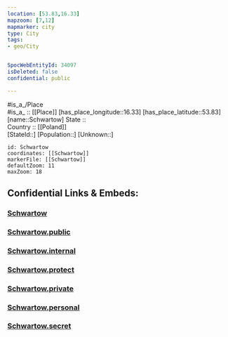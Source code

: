 ```yaml
---
location: [53.83,16.33] 
mapzoom: [7,12] 
mapmarker: city 
type: City
tags:
- geo/City


SpocWebEntityId: 34097
isDeleted: false
confidential: public

---
```

#is_a_/Place  
#is_a_ :: [[Place]] 
[has_place_longitude::16.33] 
[has_place_latitude::53.83] 
[name::Schwartow] 
State ::  
Country :: [[Poland]]  
[StateId::] 
[Population::] 
[Unknown::] 


```leaflet
id: Schwartow
coordinates: [[Schwartow]] 
markerFile: [[Schwartow]] 
defaultZoom: 11 
maxZoom: 18
```


## Confidential Links & Embeds: 

### [Schwartow](/_Standards/Earth/Continent/Europe/Europe~East/Poland/Provinces~Poland/West_Pomeranian/City/Schwartow.md) 

### [Schwartow.public](/_public/Earth/Continent/Europe/Europe~East/Poland/Provinces~Poland/West_Pomeranian/City/Schwartow.public.md) 

### [Schwartow.internal](/_internal/Earth/Continent/Europe/Europe~East/Poland/Provinces~Poland/West_Pomeranian/City/Schwartow.internal.md) 

### [Schwartow.protect](/_protect/Earth/Continent/Europe/Europe~East/Poland/Provinces~Poland/West_Pomeranian/City/Schwartow.protect.md) 

### [Schwartow.private](/_private/Earth/Continent/Europe/Europe~East/Poland/Provinces~Poland/West_Pomeranian/City/Schwartow.private.md) 

### [Schwartow.personal](/_personal/Earth/Continent/Europe/Europe~East/Poland/Provinces~Poland/West_Pomeranian/City/Schwartow.personal.md) 

### [Schwartow.secret](/_secret/Earth/Continent/Europe/Europe~East/Poland/Provinces~Poland/West_Pomeranian/City/Schwartow.secret.md)

